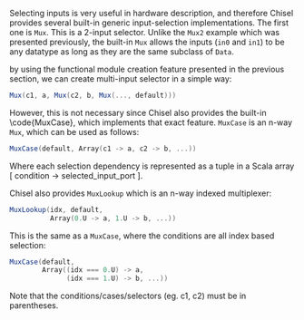 Selecting inputs is very useful in hardware description, and therefore Chisel provides several built-in generic input-selection implementations.
The first one is `Mux`. This is a 2-input selector. Unlike the `Mux2` example which was presented previously, the built-in `Mux` allows 
the inputs (`in0` and `in1`) to be any datatype as long as they are the same subclass of `Data`.

by using the functional module creation feature presented in the previous section, we can create multi-input selector in a simple way:

```scala
Mux(c1, a, Mux(c2, b, Mux(..., default)))
```

However, this is not necessary since Chisel also provides the built-in \code{MuxCase}, which implements that exact feature.
`MuxCase` is an n-way `Mux`, which can be used as follows:

```scala
MuxCase(default, Array(c1 -> a, c2 -> b, ...))
```
 
Where each selection dependency is represented as a tuple in a Scala
array [ condition -> selected_input_port ].


Chisel also provides `MuxLookup` which is an n-way indexed multiplexer:

```scala
MuxLookup(idx, default, 
          Array(0.U -> a, 1.U -> b, ...))
```

This is the same as a `MuxCase`, where the conditions are all index based selection:

```scala
MuxCase(default, 
        Array((idx === 0.U) -> a,
              (idx === 1.U) -> b, ...))
```

Note that the conditions/cases/selectors (eg. c1, c2) must be in parentheses.